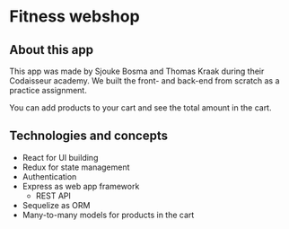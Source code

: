 # Fitness webshop 

## About this app
This app was made by Sjouke Bosma and Thomas Kraak during their Codaisseur academy. We built the front- and back-end from scratch as a practice assignment.

You can add products to your cart and see the total amount in the cart.

## Technologies and concepts

- React for UI building
- Redux for state management
- Authentication
- Express as web app framework
  - REST API
- Sequelize as ORM
- Many-to-many models for products in the cart

